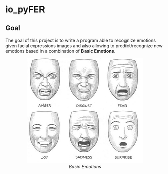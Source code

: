 # io_pyFER
## Goal
The goal of this project is to write a program able to recognize emotions given facial expressions images and also allowing to predict/recognize new emotions based in a combination of <b>Basic Emotions</b>.

<p align="center"> 
    <img src="/md_images/basic_emotions.jpg" alt="Basic Emotions"><br>
    <i>Basic Emotions</i>
</p>

